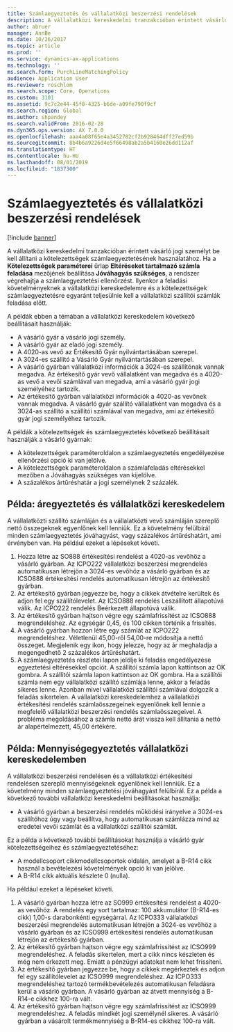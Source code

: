 ```yaml
---
title: Számlaegyeztetés és vállalatközi beszerzési rendelések
description: A vállalatközi kereskedelmi tranzakcióban érintett vásárló jogi személyt be kell állítani a kötelezettségek számlaegyeztetésének használatához. Ilyenkor a feladási követelményeknek a vállalatközi kereskedelemre és a kötelezettségek számlaegyeztetésre egyaránt teljesülnie kell a vállalatközi szállítói számlák feladása előtt.
author: abruer
manager: AnnBe
ms.date: 10/26/2017
ms.topic: article
ms.prod: ''
ms.service: dynamics-ax-applications
ms.technology: ''
ms.search.form: PurchLineMatchingPolicy
audience: Application User
ms.reviewer: roschlom
ms.search.scope: Core, Operations
ms.custom: 3101
ms.assetid: 9c7c2e44-45f8-4325-b6de-a09fe790f9cf
ms.search.region: Global
ms.author: shpandey
ms.search.validFrom: 2016-02-28
ms.dyn365.ops.version: AX 7.0.0
ms.openlocfilehash: aaa4a08f65e4a3452782cf2b928464dff27ed59b
ms.sourcegitcommit: 8b4b6a9226d4e5f66498ab2a5b4160e26dd112af
ms.translationtype: HT
ms.contentlocale: hu-HU
ms.lasthandoff: 08/01/2019
ms.locfileid: "1837300"
---
```

# <a name="invoice-matching-and-intercompany-purchase-orders"></a>Számlaegyeztetés és vállalatközi beszerzési rendelések

[!include [banner](../includes/banner.md)]

A vállalatközi kereskedelmi tranzakcióban érintett vásárló jogi személyt be kell állítani a kötelezettségek számlaegyeztetésének használatához. Ha a **Kötelezettségek paraméterei** űrlap **Eltéréseket tartalmazó számla feladása** mezőjének beállítása **Jóváhagyás szükséges**, a rendszer végrehajtja a számlaegyeztetési ellenőrzést. Ilyenkor a feladási követelményeknek a vállalatközi kereskedelemre és a kötelezettségek számlaegyeztetésre egyaránt teljesülnie kell a vállalatközi szállítói számlák feladása előtt.

A példák ebben a témában a vállalatközi kereskedelem következő beállításait használják:
-   A vásárló gyár a vásárló jogi személy.
-   A vásárló gyár az eladó jogi személy.
-   A 4020-as vevő az Értékesítő Gyár nyilvántartásában szerepel.
-   A 3024-es szállító a Vásárló Gyár nyilvántartásában szerepel.
-   A vásárló gyárban vállalatközi információk a 3024-es szállítónak vannak megadva. Az értékesítő gyár vevő vállalatként van megadva és a 4020-as vevő a vevői számlával van megadva, ami a vásárló gyár jogi személyéhez tartozik.
-   Az értékesítő gyárban vállalatközi információk a 4020-as vevőnek vannak megadva. A vásárló gyár szállító vállalatként van megadva és a 3024-as szállító a szállítói számlával van megadva, ami az értékesítő gyár jogi személyéhez tartozik.

A példák a kötelezettségek és számlaegyeztetés következő beállításait használják a vásárló gyárnak:
-   A kötelezettségek paraméteroldalon a számlaegyeztetés engedélyezése ellenőrzési opció ki van jelölve.
-   A kötelezettségek paraméteroldalon a számlafeladás eltérésekkel mezőben a Jóváhagyás szükséges van kijelölve.
-   A százalékos ártűréshatár a jogi személynek 2 százalék.

## <a name="example-price-matching-and-intercompany-trade"></a> Példa: áregyeztetés és vállalatközi kereskedelem
A vállalatközti szállító számláján és a vállalatközti vevő számláján szereplő nettó összegeknek egyenlőnek kell lenniük. Ez a követelmény felülbírál minden számlaegyeztetés jóváhagyást, vagy százalékos ártűréshatárt, ami érvényben van. Ha például ezeket a lépéseket követi.
1.  Hozza létre az SO888 értékesítési rendelést a 4020-as vevőhöz a vásárló gyárban. Az ICPO222 vállalatközi beszerzési megrendelés automatikusan létrejön a 3024-es vevőhöz a vásárló gyárban és az ICSO888 értékesítési rendelés automatikusan létrejön az értékesítő gyárban.
2.  Az értékesítő gyárban jegyezze be, hogy a cikkek átvételre kerültek és adjon fel egy szállítólevelet. Az ICSO888 rendelés Leszállított állapotúvá válik. Az ICPO222 rendelés Beérkezett állapotúvá válik.
3.  Az értékesítő gyárban hajtson végre egy számlafrissítést az ICSO888 megrendeléshez. Az egységár 0,45, és 100 cikken történik a frissítés.
4.  A vásárló gyárban hozzon létre egy számlát az ICPO222 megrendeléshez. Véletlenül 45,00-ről 54,00-re módosítja a nettó összeget. Megjelenik egy ikon, hogy jelezze, hogy az ár meghaladja a megengedhető 2 százalékos ártűréshatárt.
5.  A számlaegyeztetés részletei lapon jelölje ki feladás engedélyezése egyeztetési eltérésekkel opciót. A szállítói számla lapon kattintson az OK gombra. A szállítói számla lapon kattintson az OK gombra. Ha a szállítói számla nem egy vállalatközi szállító számlája lenne, akkor a feladás sikeres lenne. Azonban mivel vállalatközi szállítói számlával dolgozik a feladás sikertelen. A vállalatközi kereskedelemhez a vállalatközi értékesítési rendelés számlaösszegeinek egyenlőnek kell lennie a megfelelő vállalatközi beszerzési rendelés számlaösszegeivel. A probléma megoldásához a számla nettó árát vissza kell állítania a nettó ár alapértelmezett, 45,00 értékére.

## <a name="example-quantity-matching-with-intercompany-trade"></a> Példa: Mennyiségegyeztetés vállalatközi kereskedelemben
A vállalatközi beszerzési rendelésen és a vállalatközi értékesítési rendelésen szereplő mennyiségeknek egyenlőnek kell lenniük. Ez a követelmény minden számlaegyeztetési jóváhagyást felülbírál. Ez a példa a következő további vállalatközi kereskedelmi beállításokat használja:
-   A vásárló gyárban a beszerzési rendelés működési irányelve a 3024-es szállítóhoz úgy vagy beállítva, hogy automatikusan számlázza mind az eredetei vevői számlát és a vállalatközi szállítói számlát.

Ez a példa a következő további beállításokat használja a vásárló gyár kötelezettségeihez és számlaegyeztetéséhez:
-   A modellcsoport cikkmodellcsoportok oldalán, amelyet a B-R14 cikk használ a bevételezési követelmények opció ki van jelölve.
-   A B-R14 cikk aktuális készlete 0 (nulla).

Ha például ezeket a lépéseket követi.
1.  A vásárló gyárban hozza létre az SO999 értékesítési rendelést a 4020-as vevőhöz. A rendelés egy sort tartalmaz: 100 akkumulátor (B-R14-es cikk) 1,00-s darabonkénti egységárral. Az ICPO333 vállalatközi beszerzési megrendelés automatikusan létrejön a 3024-es vevőhöz a vásárló gyárban és az ICSO999 értékesítési rendelés automatikusan létrejön az értékesítő gyárban.
2.  Az értékesítő gyárban hajtson végre egy számlafrissítést az ICSO999 megrendeléshez. A feladás sikertelen, mert a cikk nincs készleten és még nem érkezett meg. Emiatt a pénzügyi adatokat nem lehet frissíteni.
3.  Az értékesítő gyárban jegyezze be, hogy a cikkek megérkeztek és adjon fel egy szállítólevelet az ICSO999 megrendeléshez. Az ICPO333 megrendeléshez tartozó termékbevételezés automatikusan feladásra kerül a vásárló gyárban. A vásárló gyárban az átvett mennyiség a B-R14-e cikkhez 100-ra vált.
4.  Az értékesítő gyárban hajtson végre egy számlafrissítést az ICSO999 megrendeléshez. A feladás mindkét jogi személynél sikeres. A vásárló gyárban a vásárolt termékmennyiség a B-R14-es cikkhez 100-ra vált. 





